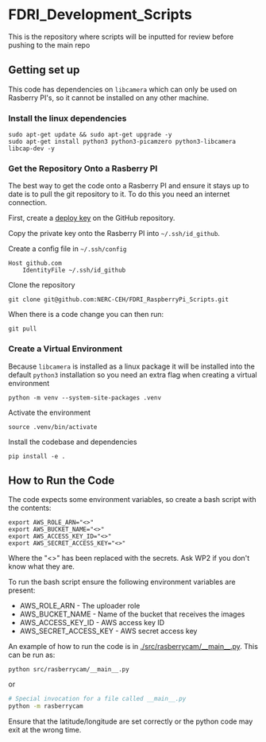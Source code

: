 # FDRI_Development_Scripts
This is the repository where scripts will be inputted for review before pushing to the main repo 

## Getting set up

This code has dependencies on `libcamera` which can only be used on Rasberry PI's, so it cannot be installed on any other machine.

### Install the linux dependencies
```
sudo apt-get update && sudo apt-get upgrade -y
sudo apt-get install python3 python3-picamzero python3-libcamera libcap-dev -y
```

### Get the Repository Onto a Rasberry PI

The best way to get the code onto a Rasberry PI and ensure it stays up to date is to pull the git repository to it. To do this you need an internet connection.

First, create a [deploy key](https://docs.github.com/en/authentication/connecting-to-github-with-ssh/managing-deploy-keys#deploy-keys) on the GitHub repository.

Copy the private key onto the Rasberry PI into `~/.ssh/id_github`.

Create a config file in `~/.ssh/config`

```
Host github.com
    IdentityFile ~/.ssh/id_github
```

Clone the repository

```shell
git clone git@github.com:NERC-CEH/FDRI_RaspberryPi_Scripts.git
```

When there is a code change you can then run:
```shell
git pull
```

### Create a Virtual Environment

Because `libcamera` is installed as a linux package it will be installed into the default `python3` installation so you need an extra flag when creating a virtual environment

```
python -m venv --system-site-packages .venv
``` 
Activate the environment

```shell
source .venv/bin/activate
```

Install the codebase and dependencies

```shell
pip install -e .
```

## How to Run the Code
The code expects some environment variables, so create a bash script with the contents:
```shell
export AWS_ROLE_ARN="<>"
export AWS_BUCKET_NAME="<>"
export AWS_ACCESS_KEY_ID="<>"
export AWS_SECRET_ACCESS_KEY="<>"
```

Where the "<>" has been replaced with the secrets. Ask WP2 if you don't know what they are.

To run the bash script ensure the following environment variables are present:

- AWS_ROLE_ARN - The uploader role
- AWS_BUCKET_NAME - Name of the bucket that receives the images
- AWS_ACCESS_KEY_ID - AWS access key ID
- AWS_SECRET_ACCESS_KEY - AWS secret access key

An example of how to run the code is in [./src/rasberrycam/\_\_main\_\_.py](./src/rasberrycam/__main__.py). This can be run as:

```shell
python src/rasberrycam/__main__.py
```

or

```bash
# Special invocation for a file called __main__.py
python -m rasberrycam
```

Ensure that the latitude/longitude are set correctly or the python code may exit at the wrong time.

